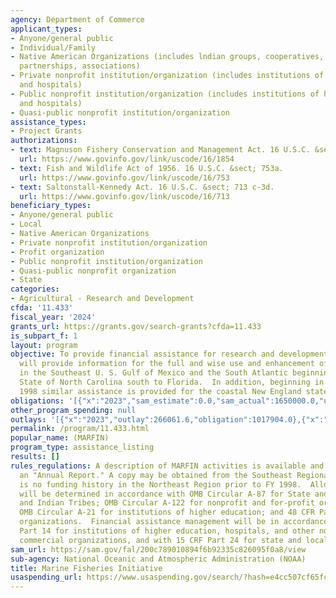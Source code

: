 ```yaml
---
agency: Department of Commerce
applicant_types:
- Anyone/general public
- Individual/Family
- Native American Organizations (includes lndian groups, cooperatives, corporations,
  partnerships, associations)
- Private nonprofit institution/organization (includes institutions of higher education
  and hospitals)
- Public nonprofit institution/organization (includes institutions of higher education
  and hospitals)
- Quasi-public nonprofit institution/organization
assistance_types:
- Project Grants
authorizations:
- text: Magnuson Fishery Conservation and Management Act. 16 U.S.C. &sect; 1854e.
  url: https://www.govinfo.gov/link/uscode/16/1854
- text: Fish and Wildlife Act of 1956. 16 U.S.C. &sect; 753a.
  url: https://www.govinfo.gov/link/uscode/16/753
- text: Saltonstall-Kennedy Act. 16 U.S.C. &sect; 713 c-3d.
  url: https://www.govinfo.gov/link/uscode/16/713
beneficiary_types:
- Anyone/general public
- Local
- Native American Organizations
- Private nonprofit institution/organization
- Profit organization
- Public nonprofit institution/organization
- Quasi-public nonprofit organization
- State
categories:
- Agricultural - Research and Development
cfda: '11.433'
fiscal_year: '2024'
grants_url: https://grants.gov/search-grants?cfda=11.433
is_subpart_f: 1
layout: program
objective: To provide financial assistance for research and development projects that
  will provide information for the full and wise use and enhancement of fishery resources
  in the Southeast U. S. Gulf of Mexico and the South Atlantic beginning with the
  State of North Carolina south to Florida.  In addition, beginning in Fiscal Year
  1998 similar assistance is provided for the coastal New England states.
obligations: '[{"x":"2023","sam_estimate":0.0,"sam_actual":1650000.0,"usa_spending_actual":1650040.07},{"x":"2024","sam_estimate":0.0,"sam_actual":510733.0,"usa_spending_actual":510733.0},{"x":"2025","sam_estimate":0.0,"sam_actual":536270.0,"usa_spending_actual":0.0}]'
other_program_spending: null
outlays: '[{"x":"2023","outlay":266061.6,"obligation":1017904.0},{"x":"2024","outlay":0.0,"obligation":0.0},{"x":"2025","outlay":0.0,"obligation":0.0}]'
permalink: /program/11.433.html
popular_name: (MARFIN)
program_type: assistance_listing
results: []
rules_regulations: A description of MARFIN activities is available and published in
  an "Annual Report." A copy may be obtained from the Southeast Regional Office. There
  is no funding history in the Northeast Region prior to FY 1998.  Allowable cost
  will be determined in accordance with OMB Circular A-87 for State and local governments
  and Indian Tribes; OMB Circular A-122 for nonprofit and for-profit organizations;
  OMB Circular A-21 for institutions of higher education; and 48 CFR Part 31 for commercial
  organizations.  Financial assistance management will be in accordance with 15 CFR
  Part 14 for institutions of higher education, hospitals, and other non-profit and
  commercial organizations, and with 15 CRF Part 24 for state and local governments.
sam_url: https://sam.gov/fal/200c789010894f6b92335c826095f0a8/view
sub-agency: National Oceanic and Atmospheric Administration (NOAA)
title: Marine Fisheries Initiative
usaspending_url: https://www.usaspending.gov/search/?hash=e4cc507cf65fcce966827b1d23c2b522
---
```

